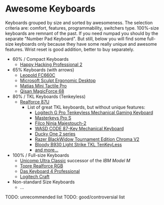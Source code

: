 # Awesome Keyboards

Keyboards grouped by size and sorted by awesomeness. The selection criteria are: comfort, features, programmability, switchers type. 100%-size keyboards are remnant of the past. If you need numpad you should by the separate "Number Pad Keyboard". But still, below you will find some full-size keyboards only because they have some really unique and awesome features. Wrist reset is good addition, better to buy separately.

- 60% / Compact Keyboards
  * [Happy Hacking Professional 2](hhkb_2/README.md)
- 65% Keyboards (with arrows)
  * [Leopold FC660C](leopold_fc660c/README.md)
  * [Microsoft Sculpt Ergonomic Desktop](sculpt_ergonomic_desktop/README.md)
  * [Matias Mini Tactile Pro](matias_mini_tactile_pro/README.md)
  * [Qisan MagicForce 68](qisan_magicforce_68/en.md)
- 80% / TKL Keyboards (Tenkeyless)
  * [Realforce 87U](realforce_87u/README.md)
    - List of great TKL keyboards, but without unique features:
      - [Logitech G Pro Tenkeyless Mechanical Gaming Keyboard](https://www.logitechg.com/en-us/product/pro-gaming-keyboard)
      - [Masterkeys Pro S](http://www.coolermaster.com/peripheral/keyboards/masterkeys-pro-s/)
      - [Filco Ninja Majestouch-2](http://www.diatec.co.jp/en/list.php)
      - [WASD CODE 87-Key Mechanical Keyboard](http://www.wasdkeyboards.com/index.php/products/code-keyboard/code-87-key-mechanical-keyboard-2545.html)
      - [Ducky One 2 series](http://www.duckychannel.com.tw/en/keyboard.html)
      - [Razer BlackWidow Tournament Edition Chroma V2](https://www.razer.com/gaming-keyboards-keypads/razer-blackwidow-tournament-edition-chroma-v2)
      - [Bloody B930 Light Strike TKL TenKeyLess](https://www.bloody.com/usa/product.php?pid=11&id=165)
      - [and more...](https://mechanicalkeyboards.com/shop/index.php?l=product_list&c=27)
- 100% / Full-size Keyboards
  * [Unicomp Ultra Classic](unicomp_ultra_classic/en.md) successor of the *IBM Model M*
  * [Topre Realforce RGB](topre_tealforce_rgb/README.md)
  * [Das Keyboard 4 Professional](das_keyboard_4_professional/README.md)
  * [Logitech Craft](logitech_craft/README.md)
- Non-standard Size Keyboards
  * ...

TODO: unrecommended list
TODO: good/controversial list
